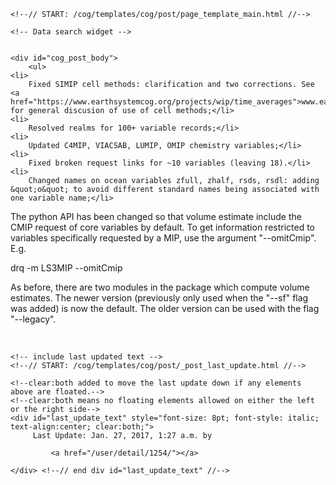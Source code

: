          

    <!--// START: /cog/templates/cog/post/page_template_main.html //-->
<!--// loading page body from page_template_main.html //-->




  	<!-- Data search widget -->
  	

    <div id="cog_post_body">
        <ul>
	<li>
		Fixed SIMIP cell methods: clarification and two corrections. See <a href="https://www.earthsystemcog.org/projects/wip/time_averages">www.earthsystemcog.org/projects/wip/time_averages</a> for general discusion of use of cell methods;</li>
	<li>
		Resolved realms for 100+ variable records;</li>
	<li>
		Updated C4MIP, VIACSAB, LUMIP, OMIP chemistry variables;</li>
	<li>
		Fixed broken request links for ~10 variables (leaving 18).</li>
	<li>
		Changed names on ocean variables zfull, zhalf, rsds, rsdl: adding &quot;o&quot; to avoid different standard names being associated with one variable name;</li>
</ul>
<p>
	The python API has been changed so that volume estimate include the CMIP request of core variables by default. To get information restricted to variables specifically requested by a MIP, use the argument &quot;--omitCmip&quot;. E.g.</p>
<p>
	drq -m LS3MIP --omitCmip</p>
<p>
	As before, there are two modules in the package which compute volume estimates. The newer version (previously only used when the &quot;--sf&quot; flag was added) is now the default. The older version can be used with the flag &quot;--legacy&quot;.</p>
<p>
	&nbsp;</p>
    </div> <!--// end div id=cog_post_body //-->

    <!-- include last updated text -->
    <!--// START: /cog/templates/cog/post/_post_last_update.html //-->

    <!--clear:both added to move the last update down if any elements above are floated.-->
    <!--clear:both means no floating elements allowed on either the left or the right side-->
	<div id="last_update_text" style="font-size: 8pt; font-style: italic; text-align:center; clear:both;">
	     Last Update: Jan. 27, 2017, 1:27 a.m. by
         
             <a href="/user/detail/1254/"></a>
         
	</div> <!--// end div id="last_update_text" //-->
